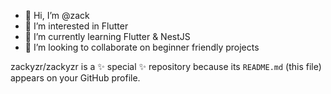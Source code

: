 - 👋 Hi, I’m @zack
- 👀 I’m interested in Flutter
- 🌱 I’m currently learning Flutter & NestJS
- 💞️ I’m looking to collaborate on beginner friendly projects


zackyzr/zackyzr is a ✨ special ✨ repository because its `README.md` (this file) appears on your GitHub profile.
